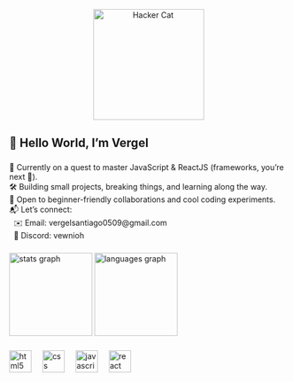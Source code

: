 <div align="center">
  <img height="200" src="assets/hacker-cat.gif" alt="Hacker Cat" />
</div>

###

<h2 align="left">👋 Hello World, I’m Vergel</h2>

###

<p align="left">
🚀 Currently on a quest to master JavaScript & ReactJS (frameworks, you’re next 👀).<br>
🛠 Building small projects, breaking things, and learning along the way.<br>
🤝 Open to beginner-friendly collaborations and cool coding experiments.<br>
📬 Let’s connect:<br>
&nbsp;&nbsp;✉️ Email: vergelsantiago0509@gmail.com<br>
&nbsp;&nbsp;💬 Discord: vewnioh
</p>

###

<div align="left">
  <img src="https://github-readme-stats.vercel.app/api?username=dev-vergent&hide_title=false&hide_rank=false&show_icons=true&include_all_commits=true&count_private=true&disable_animations=false&theme=dracula&locale=en&hide_border=false&order=1" height="150" alt="stats graph" />
  <img src="https://github-readme-stats.vercel.app/api/top-langs?username=dev-vergent&locale=en&hide_title=false&layout=compact&card_width=320&langs_count=5&theme=dracula&hide_border=false&order=2" height="150" alt="languages graph" />
</div>

###

<div align="left">
  <img src="https://cdn.jsdelivr.net/gh/devicons/devicon/icons/html5/html5-original.svg" height="40" alt="html5 logo" />
  <img width="12" />
  <img src="https://cdn.jsdelivr.net/gh/devicons/devicon/icons/css3/css3-original.svg" height="40" alt="css logo" />
  <img width="12" />
  <img src="https://cdn.jsdelivr.net/gh/devicons/devicon/icons/javascript/javascript-original.svg" height="40" alt="javascript logo" />
  <img width="12" />
  <img src="https://cdn.jsdelivr.net/gh/devicons/devicon/icons/react/react-original.svg" height="40" alt="react logo" />
</div>
